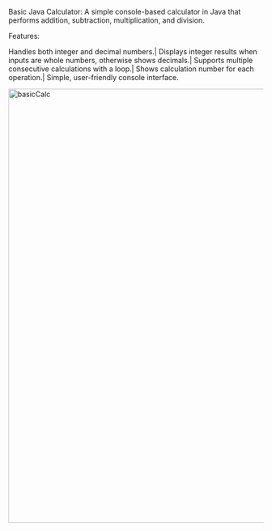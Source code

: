 Basic Java Calculator:
A simple console-based calculator in Java that performs addition, subtraction, multiplication, and division.

Features:

Handles both integer and decimal numbers.|
Displays integer results when inputs are whole numbers, otherwise shows decimals.|
Supports multiple consecutive calculations with a loop.|
Shows calculation number for each operation.|
Simple, user-friendly console interface.

<img width="1784" height="858" alt="basicCalc" src="https://github.com/user-attachments/assets/8e4a0c13-88b3-45c0-bca5-867ac697b0ea" />
